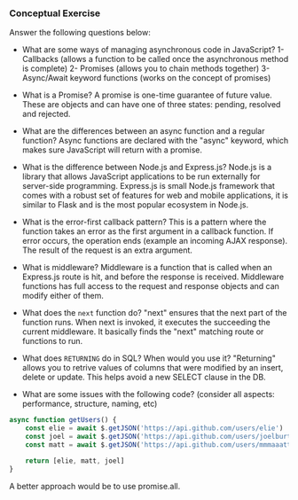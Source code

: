 ### Conceptual Exercise

Answer the following questions below:

- What are some ways of managing asynchronous code in JavaScript?
  1- Callbacks (allows a function to be called once the asynchronous method is complete)
  2- Promises (allows you to chain methods together)
  3- Async/Await keyword functions (works on the concept of promises)

- What is a Promise?
  A promise is one-time guarantee of future value. These are objects and can have one of three states: pending, resolved and rejected.

* What are the differences between an async function and a regular function?
  Async functions are declared with the "async" keyword, which makes sure JavaScript will return with a promise.

- What is the difference between Node.js and Express.js?
  Node.js is a library that allows JavaScript applications to be run externally for server-side programming. Express.js is small Node.js framework that comes with a robust set of features for web and mobile applications, it is similar to Flask and is the most popular ecosystem in Node.js.

* What is the error-first callback pattern?
  This is a pattern where the function takes an error as the first argument in a callback function. If error occurs, the operation ends (example an incoming AJAX response). The result of the request is an extra argument.

* What is middleware?
  Middleware is a function that is called when an Express.js route is hit, and before the response is received. Middleware functions has full access to the request and response objects and can modify either of them.

* What does the `next` function do?
  "next" ensures that the next part of the function runs. When next is invoked, it executes the succeeding the current middleware. It basically finds the "next" matching route or functions to run.

* What does `RETURNING` do in SQL? When would you use it?
  "Returning" allows you to retrive values of columns that were modified by an insert, delete or update. This helps avoid a new SELECT clause in the DB.

* What are some issues with the following code? (consider all aspects: performance, structure, naming, etc)

```js
async function getUsers() {
	const elie = await $.getJSON('https://api.github.com/users/elie')
	const joel = await $.getJSON('https://api.github.com/users/joelburton')
	const matt = await $.getJSON('https://api.github.com/users/mmmaaatttttt')

	return [elie, matt, joel]
}
```

A better approach would be to use promise.all.
